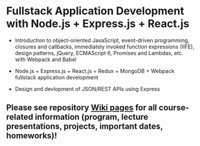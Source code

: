 # Fullstack Application Development with Node.js + Express.js + React.js 

 - Introduction to object-oriented JavaScript, event-driven programming, closures and callbacks, immediately invoked function expressions (IIFE), design patterns, jQuery, ECMAScript 6, Promises and Lambdas, etc. with Webpack and Babel
 
- Node.js + Express.js + React.js + Redux + MongoDB + Webpack fullstack application development

- Design and devlopment of JSON/REST APIs using Express

## Please see repository [Wiki pages](https://github.com/iproduct/course-node-express-react/wiki) for all course-related information (program, lecture presentations, projects, important dates, homeworks)!
